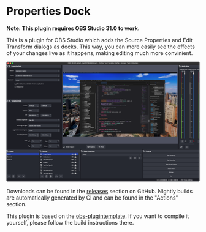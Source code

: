 # Properties Dock

**Note: This plugin requires OBS Studio 31.0 to work.**

This is a plugin for OBS Studio which adds the Source Properties and Edit Transform dialogs as docks. This way, you can more easily see the effects of your changes live as it happens, making editing much more convinient.

![Plugin preview](readme_resources/Screenshot.png)

Downloads can be found in the [releases](https://github.com/gxalpha/obs-properties-dock/releases) section on GitHub. Nightly builds are automatically generated by CI and can be found in the "Actions" section.

This plugin is based on the [obs-plugintemplate](https://github.com/obsproject/obs-plugintemplate). If you want to compile it yourself, please follow the build instructions there.
